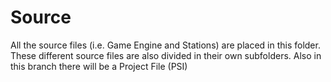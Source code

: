 # Source # 
All the source files (i.e. Game Engine and Stations) are placed in this folder. These different source files are also divided in their own subfolders. Also in this branch there will be a Project File (PSI)